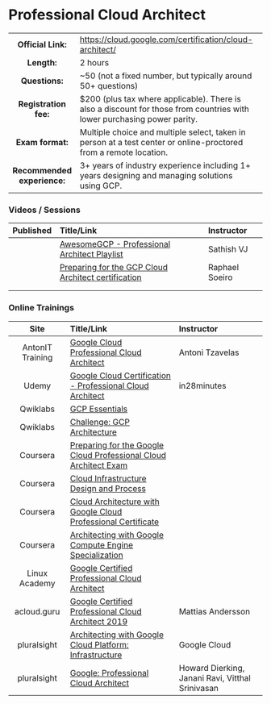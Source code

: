 # Professional Cloud Architect

| | | |
| :---:         |     :---      |          :--- |
| **Official Link:** | https://cloud.google.com/certification/cloud-architect/ | 
| **Length:** | 2 hours | 
| **Questions:** | ~50 (not a fixed number, but typically around 50+ questions) | 
| **Registration fee:** | $200 (plus tax where applicable).  There is also a discount for those from countries with lower purchasing power parity. | 
| **Exam format:** | Multiple choice and multiple select, taken in person at a test center or online-proctored from a remote location. | 
| **Recommended experience:** |  3+ years of industry experience including 1+ years designing and managing solutions using GCP. | 

### Videos / Sessions
| Published | Title/Link | Instructor |
| :---:         |     :---      |          :--- |
| | [AwesomeGCP - Professional Architect Playlist](https://www.youtube.com/watch?v=iNJe_NrbijM&list=PLQMsfKRZZviTIxEh0pkWNwnDUasGVZS4n&index=1) | Sathish VJ |
| | [Preparing for the GCP Cloud Architect certification](https://www.youtube.com/watch?v=kM8h_IZWYjA) | Raphael Soeiro |
|  |  |
|  |

### Online Trainings
| Site | Title/Link | Instructor |
| :---:         |     :---      |          :--- |
| AntonIT Training | [Google Cloud Professional Cloud Architect](https://training.antonit.com/p/google-cloud-professional-cloud-architect) | Antoni Tzavelas|
| Udemy | [Google Cloud Certification - Professional Cloud Architect](https://www.udemy.com/course/google-cloud-professional-cloud-architect-certification/?referralCode=B5B766D32C9E03357B86) | in28minutes |
| Qwiklabs | [GCP Essentials](https://google.qwiklabs.com/quests/23) | |
| Qwiklabs | [Challenge: GCP Architecture](https://google.qwiklabs.com/quests/47) | |
| Coursera | [Preparing for the Google Cloud Professional Cloud Architect Exam](https://www.coursera.org/learn/preparing-cloud-professional-cloud-architect-exam) | |
| Coursera | [Cloud Infrastructure Design and Process](https://www.coursera.org/learn/cloud-infrastructure-design-process) | |
| Coursera | [Cloud Architecture with Google Cloud Professional Certificate](https://www.coursera.org/professional-certificates/gcp-cloud-architect) | |
| Coursera | [Architecting with Google Compute Engine Specialization](https://www.coursera.org/specializations/gcp-architecture) | |
| Linux Academy | [Google Certified Professional Cloud Architect](https://linuxacademy.com/linux/training/course/name/google-cloud-platform-architect-essentials) | |
| acloud.guru | [Google Certified Professional Cloud Architect 2019](https://acloud.guru/learn/gcp-certified-professional-cloud-architect) | Mattias Andersson |
| pluralsight | [Architecting with Google Cloud Platform: Infrastructure](https://www.pluralsight.com/paths/architecting-with-google-cloud-platform-infrastructure) | Google Cloud |
| pluralsight | [Google: Professional Cloud Architect](https://www.pluralsight.com/paths/google-professional-cloud-architect) | Howard Dierking, Janani Ravi, Vitthal Srinivasan |

